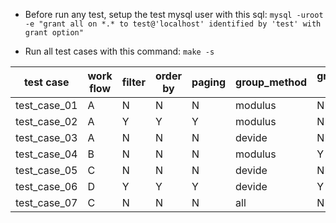 * Before run any test, setup the test mysql user with this sql: `mysql -uroot -e "grant all on *.* to test@'localhost' identified by 'test' with grant option"`

* Run all test cases with this command: `make -s`

| test case | work flow | filter | order by | paging | group_method | group_int list |
| ------ | ------ | ------ | ------ | ------ | ------ | ------ |
| test_case_01 | A | N | N | N | modulus | N |
| test_case_02 | A | Y | Y | Y | modulus | N |
| test_case_03 | A | N | N | N | devide | N |
| test_case_04 | B | N | N | N | modulus | Y |
| test_case_05 | C | N | N | N | devide | N |
| test_case_06 | D | Y | Y | Y | devide | Y |
| test_case_07 | C | N | N | N | all | N |
